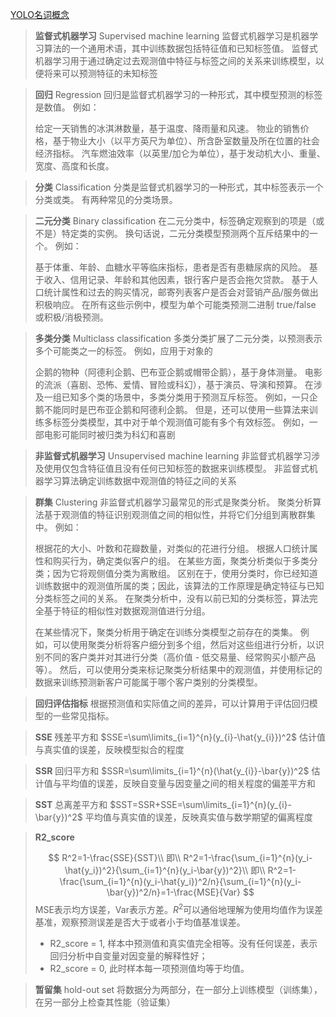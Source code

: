 [YOLO名词概念](../YOLO/名词概念.md)

>**监督式机器学习** Supervised machine learning
>监督式机器学习是机器学习算法的一个通用术语，其中训练数据包括特征值和已知标签值。 监督式机器学习用于通过确定过去观测值中特征与标签之间的关系来训练模型，以便将来可以预测特征的未知标签

>**回归** Regression
>回归是监督式机器学习的一种形式，其中模型预测的标签是数值。 例如：
>
>给定一天销售的冰淇淋数量，基于温度、降雨量和风速。
物业的销售价格，基于物业大小（以平方英尺为单位）、所含卧室数量及所在位置的社会经济指标。
>汽车燃油效率（以英里/加仑为单位），基于发动机大小、重量、宽度、高度和长度。

>**分类** Classification
>分类是监督式机器学习的一种形式，其中标签表示一个分类或类。 有两种常见的分类场景。

>**二元分类** Binary classification
>在二元分类中，标签确定观察到的项是（或不是）特定类的实例。 换句话说，二元分类模型预测两个互斥结果中的一个。 例如：
>
>基于体重、年龄、血糖水平等临床指标，患者是否有患糖尿病的风险。
>基于收入、信用记录、年龄和其他因素，银行客户是否会拖欠贷款。
>基于人口统计属性和过去的购买情况，邮寄列表客户是否会对营销产品/服务做出积极响应。
在所有这些示例中，模型为单个可能类预测二进制 true/false 或积极/消极预测。

>**多类分类** Multiclass classification
>多类分类扩展了二元分类，以预测表示多个可能类之一的标签。 例如，应用于对象的
>
>企鹅的物种（阿德利企鹅、巴布亚企鹅或帽带企鹅），基于身体测量。
电影的流派（喜剧、恐怖、爱情、冒险或科幻），基于演员、导演和预算。
在涉及一组已知多个类的场景中，多类分类用于预测互斥标签。 例如，一只企鹅不能同时是巴布亚企鹅和阿德利企鹅。 但是，还可以使用一些算法来训练多标签分类模型，其中对于单个观测值可能有多个有效标签。 例如，一部电影可能同时被归类为科幻和喜剧


>**非监督式机器学习** Unsupervised machine learning
>非监督式机器学习涉及使用仅包含特征值且没有任何已知标签的数据来训练模型。 非监督式机器学习算法确定训练数据中观测值的特征之间的关系

>**群集** Clustering
>非监督式机器学习最常见的形式是聚类分析。 聚类分析算法基于观测值的特征识别观测值之间的相似性，并将它们分组到离散群集中。 例如：
>
>根据花的大小、叶数和花瓣数量，对类似的花进行分组。
根据人口统计属性和购买行为，确定类似客户的组。
在某些方面，聚类分析类似于多类分类；因为它将观侧值分类为离散组。 区别在于，使用分类时，你已经知道训练数据中的观测值所属的类；因此，该算法的工作原理是确定特征与已知分类标签之间的关系。 在聚类分析中，没有以前已知的分类标签，算法完全基于特征的相似性对数据观测值进行分组。
>
>在某些情况下，聚类分析用于确定在训练分类模型之前存在的类集。 例如，可以使用聚类分析将客户细分到多个组，然后对这些组进行分析，以识别不同的客户类并对其进行分类（高价值 - 低交易量、经常购买小额产品等）。 然后，可以使用分类来标记聚类分析结果中的观测值，并使用标记的数据来训练预测新客户可能属于哪个客户类别的分类模型。

>**回归评估指标**
>根据预测值和实际值之间的差异，可以计算用于评估回归模型的一些常见指标。

>**SSE** 残差平方和
>$SSE=\sum\limits_{i=1}^{n}(y_{i}-\hat{y_{i}})^2$
>估计值与真实值的误差，反映模型拟合的程度

>**SSR** 回归平方和
>$SSR=\sum\limits_{i=1}^{n}(\hat{y_{i}}-\bar{y})^2$
>估计值与平均值的误差，反映自变量与因变量之间的相关程度的偏差平方和

>**SST** 总离差平方和
>$SST=SSR+SSE=\sum\limits_{i=1}^{n}(y_{i}-\bar{y})^2$
>平均值与真实值的误差，反映真实值与数学期望的偏离程度

>**R2_score** 
>
>$$
    R^2=1-\frac{SSE}{SST}\\
    即\\
    R^2=1-\frac{\sum_{i=1}^{n}(y_i-\hat{y_i})^2}{\sum_{i=1}^{n}(y_i-\bar{y})^2}\\
    即\\
    R^2=1-\frac{\sum_{i=1}^{n}(y_i-\hat{y_i})^2/n}{\sum_{i=1}^{n}(y_i-\bar{y})^2/n}=1-\frac{MSE}{Var}
>$$
>MSE表示均方误差，Var表示方差。$R^2$可以通俗地理解为使用均值作为误差基准，观察预测误差是否大于或者小于均值基准误差。
>- R2_score = 1, 样本中预测值和真实值完全相等。没有任何误差，表示回归分析中自变量对因变量的解释性好；
>- R2_score = 0, 此时样本每一项预测值均等于均值。

>**暂留集** hold-out set 将数据分为两部分，在一部分上训练模型（训练集），在另一部分上检查其性能（验证集）